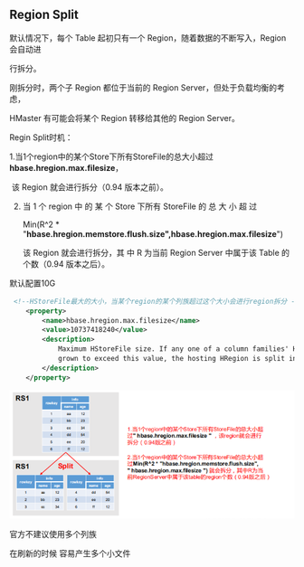 ## Region Split



默认情况下，每个 Table 起初只有一个 Region，随着数据的不断写入，Region 会自动进 

行拆分。

刚拆分时，两个子 Region 都位于当前的 Region Server，但处于负载均衡的考虑， 

HMaster 有可能会将某个 Region 转移给其他的 Region Server。 





Regin Split时机：

  1.当1个region中的某个Store下所有StoreFile的总大小超过**hbase.hregion.max.filesize**， 

​		该 Region 就会进行拆分（0.94 版本之前）。 



2. 当 1 个 region 中 的 某 个 Store 下所有 StoreFile 的 总 大 小 超 过 

   Min(R^2 *  "**hbase.hregion.memstore.flush.size",hbase.hregion.max.filesize**")

   该 Region 就会进行拆分，其 中 R 为当前 Region Server 中属于该 Table 的个数（0.94 版本之后）。

默认配置10G

```xml
 <!--HStoreFile最大的大小，当某个region的某个列族超过这个大小会进行region拆分 -->  
    <property>  
        <name>hbase.hregion.max.filesize</name>  
        <value>10737418240</value>  
        <description>  
            Maximum HStoreFile size. If any one of a column families' HStoreFiles has  
            grown to exceed this value, the hosting HRegion is split in two.  
        </description>  
    </property>  
```





![](picc/split.jpg)



官方不建议使用多个列族

在刷新的时候 容易产生多个小文件











